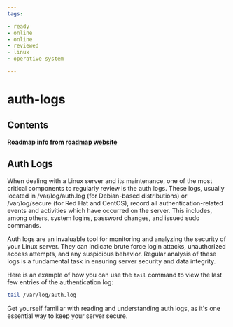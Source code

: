 ```yaml
---
tags:

- ready
- online
- online
- reviewed
- linux
- operative-system

---
```


# auth-logs

## Contents

__Roadmap info from [roadmap website](https://roadmap.sh/linux/server-review/auth-logs)__

## Auth Logs

When dealing with a Linux server and its maintenance, one of the most critical components to regularly review is the auth logs. These logs, usually located in /var/log/auth.log (for Debian-based distributions) or /var/log/secure (for Red Hat and CentOS), record all authentication-related events and activities which have occurred on the server. This includes, among others, system logins, password changes, and issued sudo commands.

Auth logs are an invaluable tool for monitoring and analyzing the security of your Linux server. They can indicate brute force login attacks, unauthorized access attempts, and any suspicious behavior. Regular analysis of these logs is a fundamental task in ensuring server security and data integrity.

Here is an example of how you can use the `tail` command to view the last few entries of the authentication log:

```bash
tail /var/log/auth.log

```

Get yourself familiar with reading and understanding auth logs, as it's one essential way to keep your server secure.
